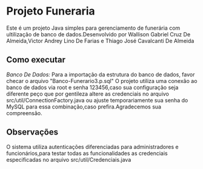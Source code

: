 # Projeto Funeraria

Este é um projeto Java simples para gerenciamento de funerária com ultilização de banco de dados.Desenvolvido por Wallison Gabriel Cruz De Almeida,Victor Andrey Lino De Farias e Thiago José Cavalcanti De Almeida

## Como executar

*Banco De Dados:*
Para a importação da estrutura do banco de dados, favor checar o arquivo "Banco-Funerario3.p.sql"
O projeto utiliza uma conexão ao banco de dados via root e senha 123456,caso sua configuração seja diferente peço que por gentileza altere as credenciais no arquivo src/util/ConnectionFactory.java
ou ajuste temporariamente sua senha do MySQL para essa combinação,caso prefira.Agradecemos sua compreensão.

## Observações
O sistema utiliza autenticações diferenciadas para administradores e funcionários,para testar todas as funcionalidades as credenciais especificadas no arquivo src/util/Credenciais.java
